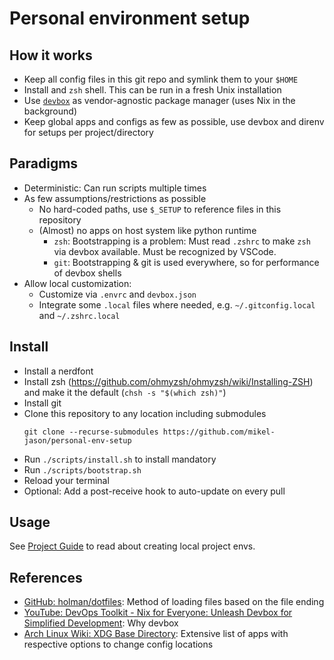 # Personal environment setup

## How it works

- Keep all config files in this git repo and symlink them to your `$HOME`
- Install and `zsh` shell. This can be run in a fresh Unix installation
- Use [`devbox`](https://github.com/jetify-com/devbox) as vendor-agnostic package manager (uses Nix in the background)
- Keep global apps and configs as few as possible, use devbox and direnv for setups per project/directory

## Paradigms

- Deterministic: Can run scripts multiple times
- As few assumptions/restrictions as possible
  - No hard-coded paths, use `$_SETUP` to reference files in this repository
  - (Almost) no apps on host system like python runtime
    - `zsh`: Bootstrapping is a problem: Must read `.zshrc` to make `zsh` via devbox available. Must be recognized by VSCode.
    - `git`: Bootstrapping & git is used everywhere, so for performance of devbox shells
- Allow local customization:
  - Customize via `.envrc` and `devbox.json`
  - Integrate some `.local` files where needed, e.g. `~/.gitconfig.local` and `~/.zshrc.local`

## Install

- Install a nerdfont
- Install zsh (https://github.com/ohmyzsh/ohmyzsh/wiki/Installing-ZSH) and make it the default (`chsh -s "$(which zsh)"`)
- Install git
- Clone this repository to any location including submodules
  ```shell
  git clone --recurse-submodules https://github.com/mikel-jason/personal-env-setup
  ```
- Run `./scripts/install.sh` to install mandatory
- Run `./scripts/bootstrap.sh`
- Reload your terminal
- Optional: Add a post-receive hook to auto-update on every pull

## Usage

See [Project Guide](./PROJECT.md) to read about creating local project envs.

## References

- [GitHub: holman/dotfiles](https://github.com/holman/dotfiles): Method of loading files based on the file ending
- [YouTube: DevOps Toolkit - Nix for Everyone: Unleash Devbox for Simplified Development](https://www.youtube.com/watch?v=WiFLtcBvGMU): Why devbox
- [Arch Linux Wiki: XDG Base Directory](https://wiki.archlinux.org/title/XDG_Base_Directory): Extensive list of apps with respective options to change config locations
